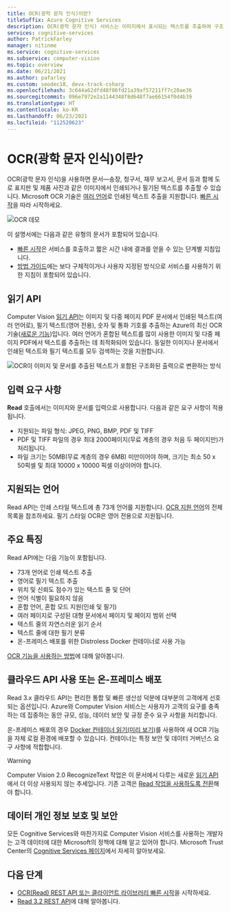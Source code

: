 ```yaml
---
title: OCR(광학 문자 인식)이란?
titleSuffix: Azure Cognitive Services
description: OCR(광학 문자 인식) 서비스는 이미지에서 표시되는 텍스트를 추출하여 구조화된 문자열로 반환합니다.
services: cognitive-services
author: PatrickFarley
manager: nitinme
ms.service: cognitive-services
ms.subservice: computer-vision
ms.topic: overview
ms.date: 06/21/2021
ms.author: pafarley
ms.custom: seodec18, devx-track-csharp
ms.openlocfilehash: 3c644a62dfd48f86fd21a39af57211ff7c20ae36
ms.sourcegitcommit: 096e7972e2a1144348f8d648f7ae66154f0d4b39
ms.translationtype: HT
ms.contentlocale: ko-KR
ms.lasthandoff: 06/23/2021
ms.locfileid: "112520623"
---
```

# <a name="what-is-optical-character-recognition"></a>OCR(광학 문자 인식)이란?

OCR(광학 문자 인식)을 사용하면 문서&mdash;송장, 청구서, 재무 보고서, 문서 등과 함께 도로 표지판 및 제품 사진과 같은 이미지에서 인쇄되거나 필기된 텍스트를 추출할 수 있습니다. Microsoft OCR 기술은 [여러 언어](./language-support.md)로 인쇄된 텍스트 추출을 지원합니다. [빠른 시작](./quickstarts-sdk/client-library.md)을 따라 시작하세요.

![OCR 데모](./Images/ocr-demo.gif)

이 설명서에는 다음과 같은 유형의 문서가 포함되어 있습니다.
* [빠른 시작](./quickstarts-sdk/client-library.md)은 서비스를 호출하고 짧은 시간 내에 결과를 얻을 수 있는 단계별 지침입니다. 
* [방법 가이드](./Vision-API-How-to-Topics/call-read-api.md)에는 보다 구체적이거나 사용자 지정된 방식으로 서비스를 사용하기 위한 지침이 포함되어 있습니다.
<!--* The [conceptual articles](Vision-API-How-to-Topics/call-read-api.md) provide in-depth explanations of the service's functionality and features.
* The [tutorials](./tutorials/storage-lab-tutorial.md) are longer guides that show you how to use this service as a component in broader business solutions. -->

## <a name="read-api"></a>읽기 API 

Computer Vision [읽기 API](https://centraluseuap.dev.cognitive.microsoft.com/docs/services/computer-vision-v3-2/operations/5d986960601faab4bf452005)는 이미지 및 다중 페이지 PDF 문서에서 인쇄된 텍스트(여러 언어로), 필기 텍스트(영어 전용), 숫자 및 통화 기호를 추출하는 Azure의 최신 OCR 기술([새로운 기능](./whats-new.md))입니다. 여러 언어가 혼합된 텍스트를 많이 사용한 이미지 및 다중 페이지 PDF에서 텍스트를 추출하는 데 최적화되어 있습니다. 동일한 이미지나 문서에서 인쇄된 텍스트와 필기 텍스트를 모두 검색하는 것을 지원합니다.

![OCR이 이미지 및 문서를 추출된 텍스트가 포함된 구조화된 출력으로 변환하는 방식](./Images/how-ocr-works.svg)

## <a name="input-requirements"></a>입력 요구 사항

**Read** 호출에서는 이미지와 문서를 입력으로 사용합니다. 다음과 같은 요구 사항이 적용됩니다.

* 지원되는 파일 형식: JPEG, PNG, BMP, PDF 및 TIFF
* PDF 및 TIFF 파일의 경우 최대 2000페이지(무료 계층의 경우 처음 두 페이지만)가 처리됩니다.
* 파일 크기는 50MB(무료 계층의 경우 6MB) 미만이어야 하며, 크기는 최소 50 x 50픽셀 및 최대 10000 x 10000 픽셀 이상이어야 합니다. 

## <a name="supported-languages"></a>지원되는 언어
Read API는 인쇄 스타일 텍스트에 총 73개 언어를 지원합니다. [OCR 지원 언어](./language-support.md#optical-character-recognition-ocr)의 전체 목록을 참조하세요. 필기 스타일 OCR은 영어 전용으로 지원됩니다.

## <a name="key-features"></a>주요 특징

Read API에는 다음 기능이 포함됩니다. 

* 73개 언어로 인쇄 텍스트 추출
* 영어로 필기 텍스트 추출
* 위치 및 신뢰도 점수가 있는 텍스트 줄 및 단어
* 언어 식별이 필요하지 않음
* 혼합 언어, 혼합 모드 지원(인쇄 및 필기)
* 여러 페이지로 구성된 대형 문서에서 페이지 및 페이지 범위 선택
* 텍스트 줄의 자연스러운 읽기 순서
* 텍스트 줄에 대한 필기 분류
* 온-프레미스 배포를 위한 Distroless Docker 컨테이너로 사용 가능

[OCR 기능을 사용하는 방법](./vision-api-how-to-topics/call-read-api.md)에 대해 알아봅니다.

## <a name="use-the-cloud-api-or-deploy-on-premise"></a>클라우드 API 사용 또는 온-프레미스 배포
Read 3.x 클라우드 API는 편리한 통합 및 빠른 생산성 덕분에 대부분의 고객에게 선호되는 옵션입니다. Azure와 Computer Vision 서비스는 사용자가 고객의 요구를 충족하는 데 집중하는 동안 규모, 성능, 데이터 보안 및 규정 준수 요구 사항을 처리합니다.

온-프레미스 배포의 경우 [Docker 컨테이너 읽기(미리 보기)](./computer-vision-how-to-install-containers.md)를 사용하여 새 OCR 기능을 자체 로컬 환경에 배포할 수 있습니다. 컨테이너는 특정 보안 및 데이터 거버넌스 요구 사항에 적합합니다.

> [!WARNING]
> Computer Vision 2.0 RecognizeText 작업은 이 문서에서 다루는 새로운 [읽기 API](#read-api)에서 더 이상 사용되지 않는 추세입니다. 기존 고객은 [Read 작업을 사용하도록 전환](upgrade-api-versions.md)해야 합니다.

## <a name="data-privacy-and-security"></a>데이터 개인 정보 보호 및 보안

모든 Cognitive Services와 마찬가지로 Computer Vision 서비스를 사용하는 개발자는 고객 데이터에 대한 Microsoft의 정책에 대해 알고 있어야 합니다. Microsoft Trust Center의 [Cognitive Services 페이지](https://www.microsoft.com/trustcenter/cloudservices/cognitiveservices)에서 자세히 알아보세요.

## <a name="next-steps"></a>다음 단계

- [OCR(Read) REST API 또는 클라이언트 라이브러리 빠른 시작](./quickstarts-sdk/client-library.md)을 시작하세요.
- [Read 3.2 REST API](https://centraluseuap.dev.cognitive.microsoft.com/docs/services/computer-vision-v3-2/operations/5d986960601faab4bf452005)에 대해 알아봅니다.

